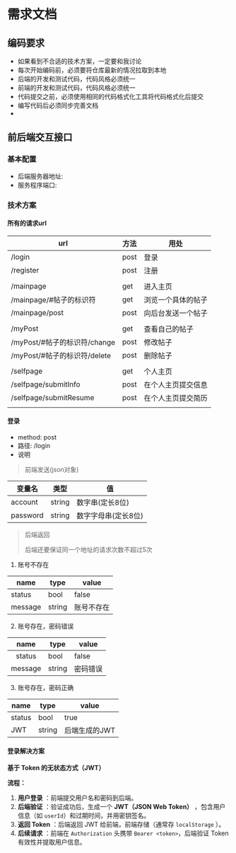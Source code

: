 # 需求文档

## 编码要求

- 如果看到不合适的技术方案，一定要和我讨论
- 每次开始编码前，必须要将仓库最新的情况拉取到本地
- 后端的开发和测试代码，代码风格必须统一
- 前端的开发和测试代码，代码风格必须统一
- 代码提交之前，必须使用相同的代码格式化工具将代码格式化后提交
- 编写代码后必须同步完善文档
- 

## 前后端交互接口

### 基本配置

- 后端服务器地址:
- 服务程序端口:

### 技术方案

#### 所有的请求url

| url                          | 方法 | 用处               |
| ---------------------------- | ---- | ------------------ |
| /login                       | post | 登录               |
| /register                    | post | 注册               |
|                              |      |                    |
| /mainpage                    | get  | 进入主页           |
| /mainpage/#帖子的标识符      | get  | 浏览一个具体的帖子 |
| /mainpage/post               | post | 向后台发送一个帖子 |
|                              |      |                    |
| /myPost                      | get  | 查看自己的帖子     |
| /myPost/#帖子的标识符/change | post | 修改帖子           |
| /myPost/#帖子的标识符/delete | post | 删除帖子           |
|                              |      |                    |
| /selfpage                    | get  | 个人主页           |
| /selfpage/submitInfo         | post | 在个人主页提交信息 |
| /selfpage/submitResume       | post | 在个人主页提交简历 |
|                              |      |                    |

#### 登录

- method: post
- 路径: /login
- 说明

> 前端发送(json对象)

| 变量名   | 类型   | 值                  |
| -------- | ------ | ------------------- |
| account  | string | 数字串(定长8位)     |
| password | string | 数字字母串(定长8位) |

> 后端返回
>
> 后端还要保证同一个地址的请求次数不超过5次

1. 账号不存在

| name    | type   | value      |
| ------- | ------ | ---------- |
| status  | bool   | false      |
| message | string | 账号不存在 |

2. 账号存在，密码错误

|  name  | type   | value    |
| :-----: | ------ | -------- |
| status | bool   | false    |
| message | string | 密码错误 |

3. 账号存在，密码正确

| name   | type   | value         |
| ------ | ------ | ------------- |
| status | bool   | true          |
| JWT    | string | 后端生成的JWT |

#### 登录解决方案

**基于 Token 的无状态方式（JWT）**

**流程：**

1. **用户登录** ：前端提交用户名和密码到后端。
2. **后端验证** ：验证成功后，生成一个  **JWT（JSON Web Token）** ，包含用户信息（如 `userId`）和过期时间，并用密钥签名。
3. **返回 Token** ：后端返回 JWT 给前端，前端存储（通常存 `localStorage` ）。
4. **后续请求** ：前端在 `Authorization` 头携带 `Bearer <token>`，后端验证 Token 有效性并提取用户信息。
